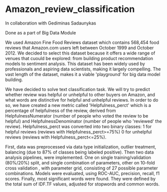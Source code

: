 # Amazon_review_classification

In collaboration with Gediminas Sadaunykas

Done as a part of Big Data Module

We used Amazon Fine Food Reviews dataset which contains 568,454 food reviews that Amazon.com users left between October 1999 and October 2012. We decided to select this dataset because it offers a wide range of venues that cuould be explored: from building product recommendation models to sentiment analysis. This dataset has been widely used by professionals and aspiring data scientists, making it largely compelling. The vast length of the dataset, makes it a viable 'playground' for big data model building.

We have decided to solve text classification task. We will try to predict whether review was helpful or unhelpful to other buyers on Amazon, and what words are distinctive for helpful and unhelpful reviews. In order to do so, we have created a new metric called 'Helpfulness_perct' which is a percentage of helpfulness of the review, derived from HelpfulnessNumerator (number of people who voted the review to be helpful) and HelpfulnessDenominator (number of people who 'reviewed' the review). Helpfulness_perct was converted into two binary classes:  1 for  helpful reviews (reviews with Helpfulness_perct>=75%) 0 for unhelpful reviews (reviews with Helpfulness_perct<=25%). 

First, data was preprocessed via data type initialization, outlier treatment, balancing (due to 87% of classes being labeled positive). Then two data analysis pipelines, were implemented. One on single training/validation (80%/20%) split, and single combination of parameters, other on 10-fold cross validation , with parameter grid, consisting of 27 possible parameter combinations. Models were evaluated, using ROC-AUC, precision, recall, f1 scores. Finally, most significant words were found. They were defined by the total sum of IDF.TF values, adjusted for stopwords and common words.

